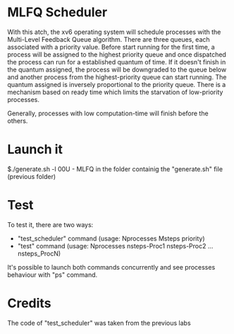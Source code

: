 # MLFQ Scheduler
With this atch, the xv6 operating system will schedule processes with the Multi-Level Feedback Queue algorithm.
There are three queues, each associated with a priority value. Before start running for the first time, a process will be assigned to the highest priority queue and once dispatched the process can run for a established quantum of time. If it doesn't finish in the quantum assigned, the process will be downgraded to the queue below and another process from the highest-priority queue can start running.
The quantum assigned is inversely proportional to the priority queue.
There is a mechanism based on ready time which limits the starvation of low-priority processes.

Generally, processes with low computation-time will finish before the others.

# Launch it
$./generate.sh -l 00U - MLFQ
in the folder containig the "generate.sh" file (previous folder)

# Test
To test it, there are two ways:
- "test_scheduler" command (usage: Nprocesses Msteps priority)
- "test" command (usage: Nprocesses nsteps-Proc1 nsteps-Proc2 ... nsteps_ProcN)

It's possible to launch both commands concurrently and see processes behaviour with "ps" command.


# Credits
The code of "test_scheduler" was taken from the previous labs
